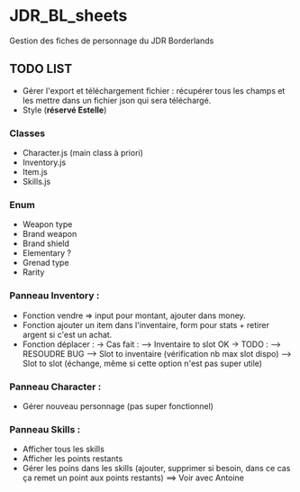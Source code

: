 # JDR_BL_sheets

Gestion des fiches de personnage du JDR Borderlands

## TODO LIST

- Gérer l'export et téléchargement fichier : récupérer tous les champs et les mettre dans un fichier json qui sera téléchargé.
- Style (**réservé Estelle**)


### Classes
- Character.js (main class à priori)
- Inventory.js
- Item.js
- Skills.js

### Enum
- Weapon type
- Brand weapon
- Brand shield
- Elementary ?
- Grenad type
- Rarity

### Panneau Inventory :

- Fonction vendre => input pour montant, ajouter dans money.
- Fonction ajouter un item dans l'inventaire, form pour stats + retirer argent si c'est un achat.
- Fonction déplacer :
 -> Cas fait : 
 --> Inventaire to slot OK
 -> TODO :
 --> RESOUDRE BUG
 --> Slot to inventaire (vérification nb max slot dispo)
 --> Slot to slot (échange, même si cette option n'est pas super utile)

### Panneau Character :

- Gérer nouveau personnage (pas super fonctionnel)

### Panneau Skills :

- Afficher tous les skills
- Afficher les points restants
- Gérer les poins dans les skills (ajouter, supprimer si besoin, dans ce cas ça remet un point aux points restants) ==> Voir avec Antoine